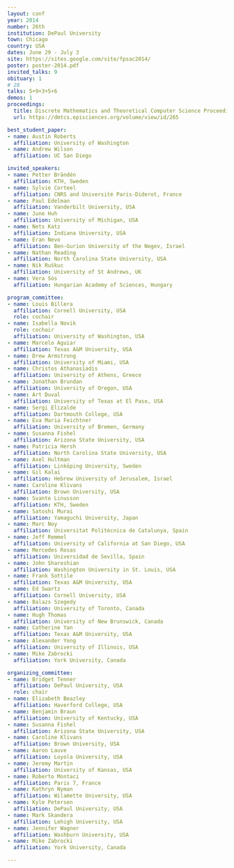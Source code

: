 ```yaml
---
layout: conf
year: 2014
number: 26th
institution: DePaul University
town: Chicago
country: USA
dates: June 29 - July 3
site: https://sites.google.com/site/fpsac2014/
poster: poster-2014.pdf
invited_talks: 9
obituary: 1
# 28
talks: 5+9+3+5+6
demos: 1
proceedings:
  title: Discrete Mathematics and Theoretical Computer Science Proceedings, vol. AT
  url: https://dmtcs.episciences.org/volume/view/id/265

best_student_paper:
- name: Austin Roberts
  affiliation: University of Washington
- name: Andrew Wilson
  affiliation: UC San Diego

invited_speakers:
- name: Petter Brändén
  affiliation: KTH, Sweden
- name: Sylvie Corteel
  affiliation: CNRS and Université Paris-Diderot, France
- name: Paul Edelman
  affiliation: Vanderbilt University, USA
- name: June Huh
  affiliation: University of Michigan, USA
- name: Nets Katz
  affiliation: Indiana University, USA
- name: Eran Nevo
  affiliation: Ben-Gurion University of the Negev, Israel
- name: Nathan Reading
  affiliation: North Carolina State University, USA
- name: Nik Ruškuc
  affiliation: University of St Andrews, UK
- name: Vera Sós
  affiliation: Hungarian Academy of Sciences, Hungary

program_committee:
- name: Louis Billera
  affiliation: Cornell University, USA
  role: cochair
- name: Isabella Novik
  role: cochair
  affiliation: University of Washington, USA
- name: Marcelo Aguiar
  affiliation: Texas A&M University, USA
- name: Drew Armstrong
  affiliation: University of Miami, USA
- name: Christos Athanasiadis
  affiliation: University of Athens, Greece
- name: Jonathan Brundan
  affiliation: University of Oregon, USA
- name: Art Duval
  affiliation: University of Texas at El Paso, USA
- name: Sergi Elizalde
  affiliation: Dartmouth College, USA
- name: Eva Maria Feichtner
  affiliation: University of Bremen, Germany
- name: Susanna Fishel
  affiliation: Arizona State University, USA
- name: Patricia Hersh
  affiliation: North Carolina State University, USA
- name: Axel Hultman
  affiliation: Linköping University, Sweden
- name: Gil Kalai
  affiliation: Hebrew University of Jerusalem, Israel
- name: Caroline Klivans
  affiliation: Brown University, USA
- name: Svante Linusson
  affiliation: KTH, Sweden
- name: Satoshi Murai
  affiliation: Yamaguchi University, Japan
- name: Marc Noy
  affiliation: Universitat Politècnica de Catalunya, Spain
- name: Jeff Remmel
  affiliation: University of California at San Diego, USA
- name: Mercedes Rosas
  affiliation: Universidad de Sevilla, Spain
- name: John Shareshian
  affiliation: Washington University in St. Louis, USA
- name: Frank Sottile
  affiliation: Texas A&M University, USA
- name: Ed Swartz
  affiliation: Cornell University, USA
- name: Balazs Szegedy
  affiliation: University of Toronto, Canada
- name: Hugh Thomas
  affiliation: University of New Brunswick, Canada
- name: Catherine Yan
  affiliation: Texas A&M University, USA
- name: Alexander Yong
  affiliation: University of Illinois, USA
- name: Mike Zabrocki
  affiliation: York University, Canada

organizing_committee:
- name: Bridget Tenner
  affiliation: DePaul University, USA
  role: chair
- name: Elizabeth Beazley
  affiliation: Haverford College, USA
- name: Benjamin Braun
  affiliation: University of Kentucky, USA
- name: Susanna Fishel
  affiliation: Arizona State University, USA
- name: Caroline Klivans
  affiliation: Brown University, USA
- name: Aaron Lauve
  affiliation: Loyola University, USA
- name: Jeremy Martin
  affiliation: University of Kansas, USA
- name: Roberto Montaci
  affiliation: Paris 7, France
- name: Kathryn Nyman
  affiliation: Wilamette University, USA
- name: Kyle Petersen
  affiliation: DePaul University, USA
- name: Mark Skandera
  affiliation: Lehigh University, USA
- name: Jennifer Wagner
  affiliation: Washburn University, USA
- name: Mike Zabrocki
  affiliation: York University, Canada

---
```

